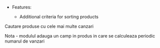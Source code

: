   - Features:
    
      - Additional criteria for sorting products

Cautare produse cu cele mai multe canzari

Nota - modulul adauga un camp in produs in care se calculeaza periodic
numarul de vanzari
